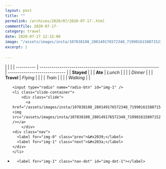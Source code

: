 ```yaml
---
layout: post
title: ""
permalink: /archives/2020/07/2020-07-17-.html
commentfile: 2020-07-17-
category: travel
date: 2020-07-17 12:15:00
image: "/assets/images/insta/107838108_280149176572348_7199016158071523601_n_17952964888339819.jpg"
excerpt: |
  
---
```


|            |                                                              |
| ---------- | ------------------------------------------------------------ | ----------------------------- |
| **Stayed** |  |
| **Ate**    | _Lunch_                                                      |          |
|            | _Dinner_                                                     |          |
| **Travel** | _Flying_                                                     |          |
|            | _Train_                                                      |          |
|            | _Walking_                                                    |          |





<ul class="slides">

    <input type="radio" name="radio-btn" id="img-1" />
    <li class="slide-container">
        <div class="slide">
          <a href="/assets/images/insta/107838108_280149176572348_7199016158071523601_n_17952964888339819.jpg"><img src="/assets/images/insta/107838108_280149176572348_7199016158071523601_n_17952964888339819.jpg" /></a>
        </div>
    <div class="nav">
      <label for="img-0" class="prev">&#x2039;</label>
      <label for="img-1" class="next">&#x203a;</label>
    </div>
    </li>
			
<li class="nav-dots">

      <label for="img-1" class="nav-dot" id="img-dot-1"></label>

</li>
</ul>        
             

		